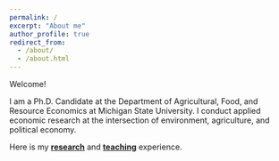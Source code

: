 ```yaml
---
permalink: /
excerpt: "About me"
author_profile: true
redirect_from: 
  - /about/
  - /about.html
---
```


Welcome! 

I am a Ph.D. Candidate at the Department of Agricultural, Food, and Resource Economics at Michigan State University. I conduct applied economic research at the intersection of environment, agriculture, and political economy. 

<!---My [**job market paper**](https://judhajitc.github.io/files/JMP Judhajit Chakraborty.pdf) studies the effect of covariate shock- like excess rainfall on perceived relative deprivation.Thank you very much for dropping by!--->

Here is my [**research**](https://judhajitc.github.io/research/) and [**teaching**](https://judhajitc.github.io/teaching/) experience.

<!---  Click [**here**](https://satyaki4.github.io/files/JMP_satyaki.pdf) for the paper. My research and teaching statements can be accessed from their respective tabs.  ---> 

<!--- Thank you very much for dropping by!---> 
